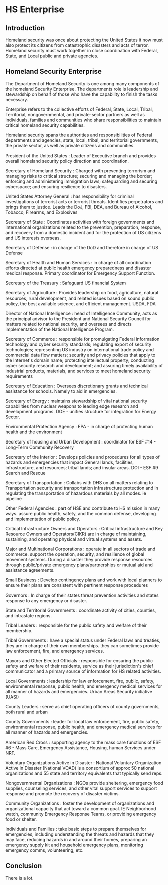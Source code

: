 # HS Enterprise

## Introduction

Homeland security was once about protecting the United States it now must also protect its citizens from catastrophic disasters and acts of terror. Homeland security must work together in close coordination with Federal, State, and Local public and private agencies.

## Homeland Security Enterprise

The Department of Homeland Security is one among many components of the homeland Security Enterprise. The departments role is leadership and stewardship on behalf of those who have the capability to finish the tasks necessary.

Enterprise refers to the collective efforts of Federal, State, Local, Tribal, Territorial, nongovernmental, and private-sector partners as well as individuals, families and communities who share responsibilities to maintain critical homeland security capabilities.

Homeland security spans the authorities and responsibilities of Federal departments and agencies, state, local, tribal, and territorial governments, the private sector, as well as private citizens and communities.

President of the United States
: Leader of Executive branch and provides overall homeland security policy direction and coordination.

Secretary of Homeland Security
: Charged with preventing terrorism and managing risks to critical structure; securing and managing the border; enforcing and administering immigration laws; safeguarding and securing cyberspace; and ensuring resilience to disasters.

United States Attorney General
: has responsibility for criminal investigations of terrorist acts or terrorist threats. Identifies perpetrators and brings them to justice. Leads the DoJ, FBI, DEA, and Bureau of Alcohol, Tobacco, Firearms, and Explosives

Secretary of State
: Coordinates activities with foreign governments and international organizations related to the prevention, preparation, response, and recovery from a domestic incident and for the protection of US citizens and US interests overseas.

Secretary of Defense
: in charge of the DoD and therefore in charge of US Defense

Secretary of Health and Human Services
: in charge of all coordination efforts directed at public health emergency preparedness and disaster medical response. Primary coordinator for Emergency Support Function.

Secretary of the Treasury
: Safeguard US financial System

Secretary of Agriculture
: Provides leadership on food, agriculture, natural resources, rural development, and related issues based on sound public policy, the best available science, and efficient management. USDA, FDA

Director of National Intelligence
: head of Intelligence Community, acts as the principal advisor to the President and National Security Council for matters related to national security, and oversees and directs implementation of the National Intelligence Program.

Secretary of Commerce
: responsible for promulgating Federal information technology and cyber security standards; regulating export of security technologies; representing US industry on international trade policy and commercial data flow matters; security and privacy policies that apply to the Internet's domain name; protecting intellectual property; conducting cyber security research and development; and assuring timely availability of industrial products, materials, and services to meet homeland security requirements

Secretary of Education
: Oversees discretionary grants and technical assistance for schools. Namely to aid in emergencies.

Secretary of Energy
: maintains stewardship of vital national security capabilities from nuclear weapons to leading edge research and development programs. DOE - unifies structure for integration for Energy Sector.

Environmental Protection Agency
: EPA - in charge of protecting human health and the environment

Secretary of housing and Urban Development
: coordinator for ESF #14 - Long-Term Community Recovery

Secretary of the Interior
: Develops policies and procedures for all types of hazards and emergencies that impact General lands, facilities, infrastructure, and resources; tribal lands; and insular areas. DOI - ESF #9 Search and Rescue

Secretary of Transportation
: Collabs with DHS on all matters relating to Transportation security and transportation infrastructure protection and in regulating the transportation of hazardous materials by all modes. ie pipeline

Other Federal Agencies
: part of HSE and contribute to HS mission in many ways. assure public health, safety, and the common defense, developing and implementation of public policy.

Critical Infrastructure Owners and Operators
: Critical infrastructure and Key Resource Owners and Operators(CIKR) are in charge of maintaining, sustaining, and operating physical and virtual systems and assets.

Major and Multinational Corporations
: operate in all sectors of trade and commerce. support the operation, security, and resilience of global movement systems. During a disaster they provide response resources through public/private emergency plans/partnerships or mutual aid and assistance agreements.

Small Business
: Develop contingency plans and work with local planners to ensure their plans are consistent with pertinent response procedures

Governors
: In charge of their states threat prevention activities and states response to any emergency or disaster.

State and Territorial Governments
: coordinate activity of cities, counties, and intrastate regions.

Tribal Leaders
: responsible for the public safety and welfare of their membership.

Tribal Governments
: have a special status under Federal laws and treaties, they are in charge of their own memberships. they can sometimes provide law enforcement, fire, and emergency services.

Mayors and Other Elected Officials
: responsible for ensuring the public safety and welfare of their residents, service as their jurisdiction's chief communicator and a primary source of information for HS related activities.

Local Governments
: leadership for law enforcement, fire, public, safety, environmental response, public health, and emergency medical services for all manner of hazards and emergencies. Urban Areas Security initiative (UASI)

County Leaders
: serve as chief operating officers of county governments, both rural and urban

County Governments
: leader for local law enforcement, fire, public safety, environmental response, public health, and emergency medical services for all manner of hazards and emergencies.

American Red Cross
: supporting agency to the mass care functions of ESF #6 - Mass Care, Emergency Assistance, Housing, human Services under NRF.

Voluntary Organizations Active in Disaster
: National Voluntary Organization Active in Disaster (National VOAD) is a consortium of approx 50 national organizations and 55 state and territory equivalents that typically send reps.

Nongovernmental Organizations
: NGOs provide sheltering, emergency food supplies, counseling services, and other vital support services to support response and promote the recovery of disaster victims.


Community Organizations
: foster the development of organizations and organizational capacity that act toward a common goal. IE Neighborhood watch, community Emergency Response Teams, or providing emergency food or shelter.

Individuals and Families
: take basic steps to prepare themselves for emergencies, including understanding the threats and hazards that they may face, reducing hazards in and around their homes, preparing an emergency supply kit and household emergency plans, monitoring emergency comms, volunteering, etc.

## Conclusion

There is a lot.
